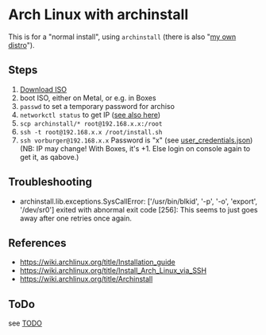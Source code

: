 # Arch Linux with archinstall

This is for a "normal install", using `archinstall` (there is also "[my own distro](archlinux.md)").

## Steps

1. [Download ISO](https://archlinux.org/download/)
1. boot ISO, either on Metal, or e.g. in Boxes
1. `passwd` to set a temporary password for archiso
1. `networkctl status` to get IP ([see also here](https://github.com/vorburger/LearningLinux/blob/develop/docs/networking.md))
1. `scp archinstall/* root@192.168.x.x:/root`
1. `ssh -t root@192.168.x.x /root/install.sh`
1. `ssh vorburger@192.168.x.x`
   Password is "x" (see [user_credentials.json](user_credentials.json))
   (NB: IP may change! With Boxes, it's +1. Else login on console again to get it, as qabove.)


## Troubleshooting

* archinstall.lib.exceptions.SysCallError: ['/usr/bin/blkid', '-p', '-o', 'export', '/dev/sr0'] exited with abnormal exit code [256]: This seems to just goes away after one retries once again.


## References

* https://wiki.archlinux.org/title/Installation_guide
* https://wiki.archlinux.org/title/Install_Arch_Linux_via_SSH
* https://wiki.archlinux.org/title/Archinstall


## ToDo

see [TODO](todo.md)

